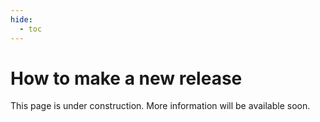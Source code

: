 ```yaml
---
hide:
  - toc
---
```


# How to make a new release

This page is under construction. More information will be available soon.